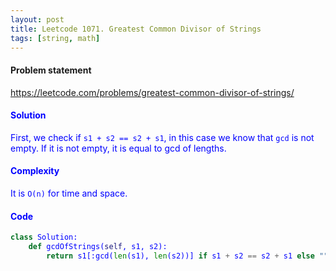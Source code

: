 ```yaml
---
layout: post
title: Leetcode 1071. Greatest Common Divisor of Strings
tags: [string, math]
---
```


#### Problem statement

<a href="https://leetcode.com/problems/greatest-common-divisor-of-strings/"> <font color = blue>https://leetcode.com/problems/greatest-common-divisor-of-strings/

#### Solution
First, we check if `s1 + s2 == s2 + s1`, in this case we know that `gcd` is not empty. If it is not empty, it is equal to gcd of lengths.

#### Complexity
It is `O(n)` for time and space.

#### Code
```python
class Solution:
    def gcdOfStrings(self, s1, s2):
        return s1[:gcd(len(s1), len(s2))] if s1 + s2 == s2 + s1 else ""
```
